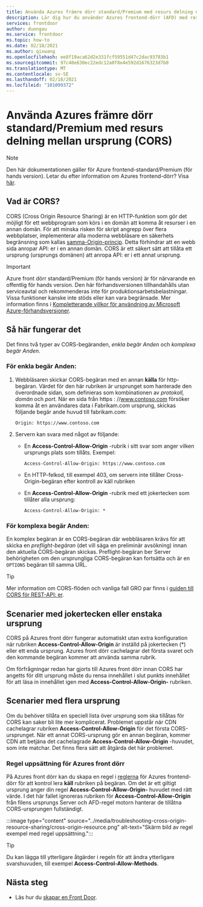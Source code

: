 ```yaml
---
title: Använda Azures främre dörr standard/Premium med resurs delning mellan ursprung
description: Lär dig hur du använder Azures frontend-dörr (AFD) med resurs delning mellan ursprung (CORS).
services: frontdoor
author: duongau
ms.service: frontdoor
ms.topic: how-to
ms.date: 02/18/2021
ms.author: qixwang
ms.openlocfilehash: ee8f19aca62d2e331fcf59551d47c2dac93783b1
ms.sourcegitcommit: 97c48e630ec22edc12a0f8e4e592d1676323d7b0
ms.translationtype: MT
ms.contentlocale: sv-SE
ms.lasthandoff: 02/18/2021
ms.locfileid: "101099372"
---
```

# <a name="using-azure-front-door-standardpremium-with-cross-origin-resource-sharing-cors"></a>Använda Azures främre dörr standard/Premium med resurs delning mellan ursprung (CORS)

> [!Note]
> Den här dokumentationen gäller för Azure frontend-standard/Premium (för hands version). Letar du efter information om Azures frontend-dörr? Visa [här](../front-door-overview.md).

## <a name="what-is-cors"></a>Vad är CORS?

CORS (Cross Origin Resource Sharing) är en HTTP-funktion som gör det möjligt för ett webbprogram som körs i en domän att komma åt resurser i en annan domän. För att minska risken för skript angrepp över flera webbplatser, implementerar alla moderna webbläsare en säkerhets begränsning som kallas [samma-Origin-princip](https://www.w3.org/Security/wiki/Same_Origin_Policy). Detta förhindrar att en webb sida anropar API: er i en annan domän.  CORS är ett säkert sätt att tillåta ett ursprung (ursprungs domänen) att anropa API: er i ett annat ursprung.

> [!IMPORTANT]
> Azure front dörr standard/Premium (för hands version) är för närvarande en offentlig för hands version.
> Den här förhandsversionen tillhandahålls utan serviceavtal och rekommenderas inte för produktionsarbetsbelastningar. Vissa funktioner kanske inte stöds eller kan vara begränsade.
> Mer information finns i [Kompletterande villkor för användning av Microsoft Azure-förhandsversioner](https://azure.microsoft.com/support/legal/preview-supplemental-terms/).

## <a name="how-it-works"></a>Så här fungerar det

Det finns två typer av CORS-begäranden, *enkla begär Anden* och *komplexa begär Anden.*

### <a name="for-simple-requests"></a>För enkla begär Anden:

1. Webbläsaren skickar CORS-begäran med en annan **källa** för http-begäran. Värdet för den här rubriken är ursprunget som hanterade den överordnade sidan, som definieras som kombinationen av *protokoll,* *domän* och *port.*  När en sida från https \: //www.contoso.com försöker komma åt en användares data i Fabrikam.com ursprung, skickas följande begär ande huvud till fabrikam.com:

   `Origin: https://www.contoso.com`

2. Servern kan svara med något av följande:

   * En **Access-Control-Allow-Origin** -rubrik i sitt svar som anger vilken ursprungs plats som tillåts. Exempel:

     `Access-Control-Allow-Origin: https://www.contoso.com`

   * En HTTP-felkod, till exempel 403, om servern inte tillåter Cross-Origin-begäran efter kontroll av käll rubriken

   * En **Access-Control-Allow-Origin** -rubrik med ett jokertecken som tillåter alla ursprung:

     `Access-Control-Allow-Origin: *`

### <a name="for-complex-requests"></a>För komplexa begär Anden:

En komplex begäran är en CORS-begäran där webbläsaren krävs för att skicka en *preflight-begäran* (det vill säga en preliminär avsökning) innan den aktuella CORS-begäran skickas. Preflight-begäran ber Server behörigheten om den ursprungliga CORS-begäran kan fortsätta och är en `OPTIONS` begäran till samma URL.

> [!TIP]
> Mer information om CORS-flöden och vanliga fall GRO par finns i [guiden till CORS för REST-API: er](https://www.moesif.com/blog/technical/cors/Authoritative-Guide-to-CORS-Cross-Origin-Resource-Sharing-for-REST-APIs/).
>
>

## <a name="wildcard-or-single-origin-scenarios"></a>Scenarier med jokertecken eller enstaka ursprung
CORS på Azures front dörr fungerar automatiskt utan extra konfiguration när rubriken **Access-Control-Allow-Origin** är inställd på jokertecken (*) eller ett enda ursprung.  Azures front dörr cachelagrar det första svaret och den kommande begäran kommer att använda samma rubrik.

Om förfrågningar redan har gjorts till Azures front dörr innan CORS har angetts för ditt ursprung måste du rensa innehållet i slut punkts innehållet för att läsa in innehållet igen med **Access-Control-Allow-Origin-** rubriken.

## <a name="multiple-origin-scenarios"></a>Scenarier med flera ursprung
Om du behöver tillåta en speciell lista över ursprung som ska tillåtas för CORS kan saker bli lite mer komplicerat. Problemet uppstår när CDN cachelagrar rubriken **Access-Control-Allow-Origin** för det första CORS-ursprunget.  När ett annat CORS-ursprung gör en annan begäran, kommer CDN att betjäna det cachelagrade **Access-Control-Allow-Origin** -huvudet, som inte matchar. Det finns flera sätt att åtgärda det här problemet.

### <a name="azure-front-door-rule-set"></a>Regel uppsättning för Azures front dörr

På Azures front dörr kan du skapa en regel i [reglerna](concept-rule-set.md) för Azures frontend-dörr för att kontrol lera **käll** rubriken på begäran. Om det är ett giltigt ursprung anger din regel **Access-Control-Allow-Origin-** huvudet med rätt värde. I det här fallet ignoreras rubriken för **Access-Control-Allow-Origin** från filens ursprungs Server och AFD-regel motorn hanterar de tillåtna CORS-ursprungen fullständigt.

:::image type="content" source="../media/troubleshooting-cross-origin-resource-sharing/cross-origin-resource.png" alt-text="Skärm bild av regel exempel med regel uppsättning.":::

> [!TIP]
> Du kan lägga till ytterligare åtgärder i regeln för att ändra ytterligare svarshuvuden, till exempel **Access-Control-Allow-Methods**.
> 

## <a name="next-steps"></a>Nästa steg

* Läs hur du [skapar en Front Door](create-front-door-portal.md).
